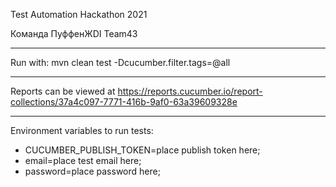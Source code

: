 ﻿Test Automation Hackathon 2021

Команда ПуффенЖDI
Team43
***
Run with:
mvn clean test -Dcucumber.filter.tags=@all
***
Reports can be viewed at https://reports.cucumber.io/report-collections/37a4c097-7771-416b-9af0-63a39609328e

***
Environment variables to run tests:
* CUCUMBER_PUBLISH_TOKEN=place publish token here;
* email=place test email here;
* password=place password here;
